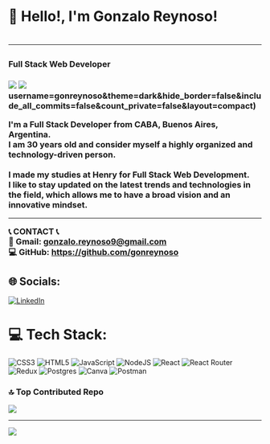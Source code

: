 <h1>👋 Hello!, I'm Gonzalo Reynoso!<h1/> 
<hr>
<h3 center>Full Stack Web Developer<h3/>
  
![](https://github-readme-stats.vercel.app/api?username=gonreynoso&theme=dark&hide_border=false&include_all_commits=false&count_private=false)
![](https://github-readme-stats.vercel.app/api/top-langs/&theme=dark&hide_border=false&include_all_commits=false&count_private=false)username=gonreynoso&theme=dark&hide_border=false&include_all_commits=false&count_private=false&layout=compact)

I'm a Full Stack Developer from CABA, Buenos Aires, Argentina.<br>
I am 30 years old and consider myself a highly organized and technology-driven person.<br><br>I made my studies at Henry for Full Stack Web Development.<br> 
I like to stay updated on the latest trends and technologies in the field, which allows me to have a broad vision and an innovative mindset. <br>
<hr>

📞 CONTACT 📞
<br>
📧 Gmail: gonzalo.reynoso9@gmail.com<br>
💻 GitHub: https://github.com/gonreynoso<br>


## 🌐 Socials:
[![LinkedIn](https://img.shields.io/badge/LinkedIn-%230077B5.svg?logo=linkedin&logoColor=white)](https://linkedin.com/in/https://www.linkedin.com/in/gonzalo-reynoso-239531127/) 

# 💻 Tech Stack:
![CSS3](https://img.shields.io/badge/css3-%231572B6.svg?style=for-the-badge&logo=css3&logoColor=white) ![HTML5](https://img.shields.io/badge/html5-%23E34F26.svg?style=for-the-badge&logo=html5&logoColor=white) ![JavaScript](https://img.shields.io/badge/javascript-%23323330.svg?style=for-the-badge&logo=javascript&logoColor=%23F7DF1E) ![NodeJS](https://img.shields.io/badge/node.js-6DA55F?style=for-the-badge&logo=node.js&logoColor=white) ![React](https://img.shields.io/badge/react-%2320232a.svg?style=for-the-badge&logo=react&logoColor=%2361DAFB) ![React Router](https://img.shields.io/badge/React_Router-CA4245?style=for-the-badge&logo=react-router&logoColor=white) ![Redux](https://img.shields.io/badge/redux-%23593d88.svg?style=for-the-badge&logo=redux&logoColor=white) ![Postgres](https://img.shields.io/badge/postgres-%23316192.svg?style=for-the-badge&logo=postgresql&logoColor=white) ![Canva](https://img.shields.io/badge/Canva-%2300C4CC.svg?style=for-the-badge&logo=Canva&logoColor=white) ![Postman](https://img.shields.io/badge/Postman-FF6C37?style=for-the-badge&logo=postman&logoColor=white)

### 🔝 Top Contributed Repo
![](https://github-contributor-stats.vercel.app/api?username=gonreynoso&limit=5&theme=dark&combine_all_yearly_contributions=true)

---
[![](https://visitcount.itsvg.in/api?id=gonreynoso&icon=2&color=6)](https://visitcount.itsvg.in)

<!-- Proudly created with GPRM ( https://gprm.itsvg.in ) -->
